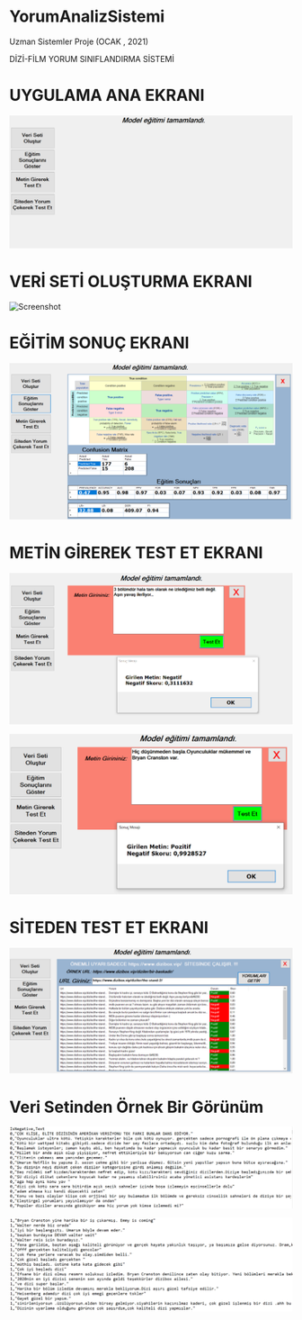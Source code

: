 # YorumAnalizSistemi
Uzman Sistemler Proje (OCAK , 2021)


DİZİ-FİLM YORUM SINIFLANDIRMA SİSTEMİ

# UYGULAMA ANA EKRANI
![Screenshot](Uzman%20Sistemler%20Proje%20Resimleri/ana_ekran.PNG)

# VERİ SETİ OLUŞTURMA EKRANI
![Screenshot](Uzman%20Sistemler%20Proje%20Resimleri/veriseti_ekranı.PNG)

# EĞİTİM SONUÇ EKRANI
![Screenshot](Uzman%20Sistemler%20Proje%20Resimleri/egitim_sonucları_ekranı.PNG)

# METİN GİREREK TEST ET EKRANI
![Screenshot](Uzman%20Sistemler%20Proje%20Resimleri/negatif.PNG)

![Screenshot](Uzman%20Sistemler%20Proje%20Resimleri/pozitif.PNG)

# SİTEDEN TEST ET EKRANI
![Screenshot](Uzman%20Sistemler%20Proje%20Resimleri/sitede_test_et.PNG)


# Veri Setinden Örnek Bir Görünüm
![Screenshot](Uzman%20Sistemler%20Proje%20Resimleri/yorumlar1.PNG)

![Screenshot](Uzman%20Sistemler%20Proje%20Resimleri/yorumlar2.PNG)
